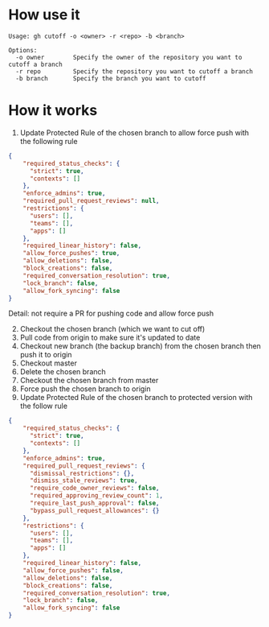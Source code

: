 # How use it

```
Usage: gh cutoff -o <owner> -r <repo> -b <branch>

Options:
  -o owner        Specify the owner of the repository you want to cutoff a branch
  -r repo         Specify the repository you want to cutoff a branch
  -b branch       Specify the branch you want to cutoff
```

# How it works

1. Update Protected Rule of the chosen branch to allow force push with the following rule
```json
{
    "required_status_checks": {
      "strict": true,
      "contexts": []
    },
    "enforce_admins": true,
    "required_pull_request_reviews": null,
    "restrictions": {
      "users": [],
      "teams": [],
      "apps": []
    },
    "required_linear_history": false,
    "allow_force_pushes": true,
    "allow_deletions": false,
    "block_creations": false,
    "required_conversation_resolution": true,
    "lock_branch": false,
    "allow_fork_syncing": false
}
```
Detail: not require a PR for pushing code and allow force push

2. Checkout the chosen branch (which we want to cut off)
3. Pull code from origin to make sure it's updated to date
4. Checkout new branch (the backup branch) from the chosen branch then push it to origin 
5. Checkout master
6. Delete the chosen branch
7. Checkout the chosen branch from master
8. Force push the chosen branch to origin
9. Update Protected Rule of the chosen branch to protected version with the follow rule
```json
{
    "required_status_checks": {
      "strict": true,
      "contexts": []
    },
    "enforce_admins": true,
    "required_pull_request_reviews": {
      "dismissal_restrictions": {},
      "dismiss_stale_reviews": true,
      "require_code_owner_reviews": false,
      "required_approving_review_count": 1,
      "require_last_push_approval": false,
      "bypass_pull_request_allowances": {}
    },
    "restrictions": {
      "users": [],
      "teams": [],
      "apps": []
    },
    "required_linear_history": false,
    "allow_force_pushes": false,
    "allow_deletions": false,
    "block_creations": false,
    "required_conversation_resolution": true,
    "lock_branch": false,
    "allow_fork_syncing": false
}
```